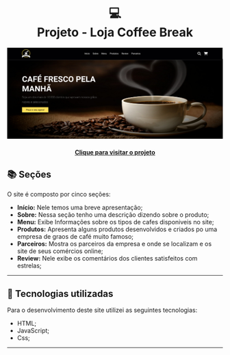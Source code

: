 <h1 align="center">
  💻<br>Projeto - Loja Coffee Break
</h1>

![Resultado final do projeto](images/Projeto1.png)

<h4 align="center"><a href="https://portfoliopsyker.netlify.app/">Clique para visitar o projeto</a></h4>

## 📚 Seções

O site é composto por cinco seções:

- **Início:** Nele temos uma breve apresentação;
- **Sobre:** Nessa seção tenho uma descrição dizendo sobre o produto;
- **Menu:** Exibe Informações sobre os tipos de cafes disponiveis no site;
- **Produtos:** Apresenta alguns produtos desenvolvidos e criados po uma empresa de graos de café muito famoso;
- **Parceiros:** Mostra os parceiros da empresa e onde se localizam e os site de seus comércios online;
- **Review:** Nele exibe os comentários dos clientes satisfeitos com estrelas;

---

## 💼 Tecnologias utilizadas

Para o desenvolvimento deste site utilizei as seguintes tecnologias:

- HTML;
- JavaScript;
- Css;

---
